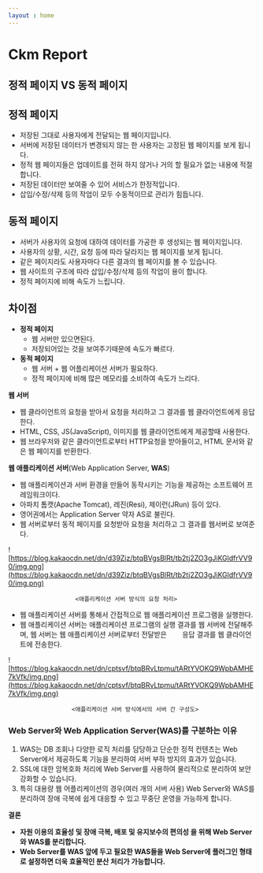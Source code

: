```yaml
---
layout : home
---
```


# Ckm Report
## 정적 페이지 VS 동적 페이지
## **정적 페이지**

- 저장된 그대로 사용자에게 전달되는 웹 페이지입니다.
- 서버에 저장된 데이터가 변경되지 않는 한 사용자는 고정된 웹 페이지를 보게 됩니다.
- 정적 웹 페이지들은 업데이트를 전혀 하지 않거나 거의 할 필요가 없는 내용에 적절합니다.
- 저장된 데이터만 보여줄 수 있어 서비스가 한정적입니다.
- 삽입/수정/삭제 등의 작업이 모두 수동적이므로 관리가 힘듭니다.

## **동적 페이지**

- 서버가 사용자의 요청에 대하여 데이터를 가공한 후 생성되는 웹 페이지입니다.
- 사용자의 상황, 시간, 요청 등에 따라 달라지는 웹 페이지를 보게 됩니다.
- 같은 페이지라도 사용자마다 다른 결과의 웹 페이지를 볼 수 있습니다.
- 웹 사이트의 구조에 따라 삽입/수정/삭제 등의 작업이 용이 합니다.
- 정적 페이지에 비해 속도가 느립니다.

## **차이점**

- **정적 페이지**
    - 웹 서버만 있으면된다.
    - 저장되어있는 것을 보여주기때문에 속도가 빠르다.
- **동적 페이지**
    - 웹 서버 + 웹 어플리케이션 서버가 필요하다.
    - 정적 페이지에 비해 많은 메모리를 소비하여 속도가 느리다.

**웹 서버**

- 웹 클라이언트의 요청을 받아서 요청을 처리하고 그 결과를 웹 클라이언트에게 응답한다.
- HTML, CSS, JS(JavaScript), 이미지를 웹 클라이언트에게 제공할때 사용한다.
- 웹 브라우저와 같은 클라이언트로부터 HTTP요청을 받아들이고, HTML 문서와 같은 웹 페이지를 반환한다.

**웹 애플리케이션 서버**(Web Application Server, **WAS**)

- 웹 애플리케이션과 서버 환경을 만들어 동작시키는 기능을 제공하는 소프트웨어 프레임워크이다.
- 아파치 톰캣(Apache Tomcat), 레진(Resi), 제이런(JRun) 등이 있다.
- 영어권에서는 Application Server 약자 AS로 불린다.
- 웹 서버로부터 동적 페이지를 요청받아 요청을 처리하고 그 결과를 웹서버로 보여준다.

![https://blog.kakaocdn.net/dn/d39Ziz/btqBVgsBlRt/tb2tj2ZO3gJiKGldfrVV90/img.png](https://blog.kakaocdn.net/dn/d39Ziz/btqBVgsBlRt/tb2tj2ZO3gJiKGldfrVV90/img.png)

                       <애플리케이션 서버 방식의 요청 처리>

- 웹 애플리케이션 서버를 통해서 간접적으로 웹 애플리케이션 프로그램을 실행한다.
- 웹 애플리케이션 서버는 애플리케이션 프로그램의 실행 결과를 웹 서버에 전달해주며, 웹 서버는 웹 애플리케이션 서버로부터 전달받은        응답 결과를 웹 클라이언트에 전송한다.

![https://blog.kakaocdn.net/dn/cptsvf/btqBRvLtpmu/tARtYVOKQ9WpbAMHE7kVfk/img.png](https://blog.kakaocdn.net/dn/cptsvf/btqBRvLtpmu/tARtYVOKQ9WpbAMHE7kVfk/img.png)

                      <애플리케이션 서버 방식에서의 서버 간 구성도>

### **Web Server와 Web Application Server(WAS)를 구분하는 이유**

1. WAS는 DB 조회나 다양한 로직 처리를 담당하고 단순한 정적 컨텐츠는 Web Server에서 제공하도록 기능을 분리하여 서버 부하 방지의 효과가 있습니다.
2. SSL에 대한 암복호화 처리에 Web Server를 사용하여 물리적으로 분리하여 보안 강화할 수 있습니다.
3. 특히 대용량 웹 어플리케이션의 경우(여러 개의 서버 사용) Web Server와 WAS를 분리하여 장애 극복에 쉽게 대응할 수 있고 무중단 운영을 가능하게 합니다.

**결론**

- **자원 이용의 효율성 및 장애 극복, 배포 및 유지보수의 편의성 을 위해 Web Server와 WAS를 분리합니다.**
- **Web Server를 WAS 앞에 두고 필요한 WAS들을 Web Server에 플러그인 형태로 설정하면 더욱 효율적인 분산 처리가 가능합니다.**